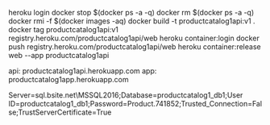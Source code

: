 heroku login
docker stop $(docker ps -a -q)
docker rm $(docker ps -a -q)
docker rmi -f $(docker images -aq)
docker build -t productcatalog1api:v1 .
docker tag productcatalog1api:v1 registry.heroku.com/productcatalog1api/web
heroku container:login
docker push registry.heroku.com/productcatalog1api/web
heroku container:release web --app productcatalog1api

api: productcatalog1api.herokuapp.com
app: productcatalog1app.herokuapp.com

Server=sql.bsite.net\\MSSQL2016;Database=productcatalog1_db1;User ID=productcatalog1_db1;Password=Product.741852;Trusted_Connection=False;TrustServerCertificate=True
